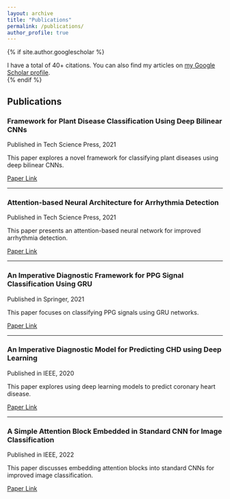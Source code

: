 ```yaml
---
layout: archive
title: "Publications"
permalink: /publications/
author_profile: true
---
```


{% if site.author.googlescholar %}
  <div class="wordwrap">I have a total of 40+ citations. You can also find my articles on <a href="{{https://scholar.google.com/citations?user=K8OFSxwAAAAJ&hl=en}}">my Google Scholar profile</a>.</div>
{% endif %}

## Publications

### Framework for Plant Disease Classification Using Deep Bilinear CNNs
Published in Tech Science Press, 2021

This paper explores a novel framework for classifying plant diseases using deep bilinear CNNs.

[Paper Link](https://www.techscience.com/iasc/v31n1/44287)

---

### Attention-based Neural Architecture for Arrhythmia Detection
Published in Tech Science Press, 2021

This paper presents an attention-based neural network for improved arrhythmia detection.

[Paper Link](https://www.techscience.com/cmc/v69n2/43850)

---

### An Imperative Diagnostic Framework for PPG Signal Classification Using GRU
Published in Springer, 2021

This paper focuses on classifying PPG signals using GRU networks.

[Paper Link](https://link.springer.com/chapter/10.1007/978-981-16-3660-8_57)

---

### An Imperative Diagnostic Model for Predicting CHD using Deep Learning
Published in IEEE, 2020

This paper explores using deep learning models to predict coronary heart disease.

[Paper Link](https://doi.org/10.1109/INOCON50539.2020.9298423)

---

### A Simple Attention Block Embedded in Standard CNN for Image Classification
Published in IEEE, 2022

This paper discusses embedding attention blocks into standard CNNs for improved image classification.

[Paper Link](https://ieeexplore.ieee.org/abstract/document/9793110)
